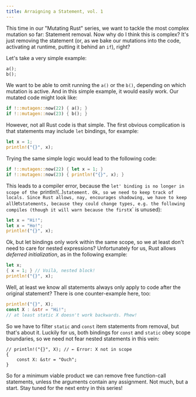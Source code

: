 ```yaml
---
title: Arraigning a Statement, vol. 1
---
```


This time in our "Mutating Rust" series, we want to tackle the most complex mutation so far:
Statement removal. Now why do I think this is complex? It's just removing the statement (or, as we
bake our mutations into the code, activating at runtime, putting it behind an `if`), right?

Let's take a very simple example:

```rust
a();
b();
```

We want to be able to omit running the `a()` or the `b()`, depending on which mutation is active.
And in this simple example, it would easily work. Our mutated code might look like:

```rust
if !::mutagen::now(22) { a(); }
if !::mutagen::now(23) { b(); }
```

However, not all Rust code is that simple. The first obvious complication is that statements may
include `let` bindings, for example:

```rust
let x = 1;
println!("{}", x);
```

Trying the same simple logic would lead to the following code:

```rust
if !::mutagen::now(22) { let x = 1; }
if !::mutagen::now(23) { println!("{}", x); }
```

This leads to a compiler error, because the `let' binding is no longer in scope of the
`println!(..)` statement. Ok, so we need to keep track of locals. Since Rust allows, nay,
encourages shadowing, we have to keep all `let` statements, because they could change types, e.g.
the following compiles (though it will warn because the first `x` is unused):

```rust
let x = "Hi!";
let x = "Ho!";
println!("{}", x);
```

Ok, but let bindings only work within the same scope, so we at least don't need to care for nested
expressions? Unfortunately for us, Rust allows *deferred initialization*, as in the following example:

```rust
let x;
{ x = 1; } // Voilà, nested block!
println!("{}", x);
```

Well, at least we know all statements always only apply to code after the original statement? There
is one counter-example here, too:

```rust
println!("{}", X);
const X : &str = "Hi!";
// at least static X doesn't work backwards. Phew!
```

So we have to filter `static` and `const` item statements from removal, but that's about it.
Luckily for us, both bindings for `const` and `static` obey scope boundaries, so we need not fear
nested statements in this vein:

```rust, compile-fail
// println!("{}", X); // ← Error: X not in scope
{
    const X: &str = "Ouch";
}
```

So for a minimum viable product we can remove free function-call statements, unless the arguments
contain any assignment. Not much, but a start. Stay tuned for the next entry in this series!
